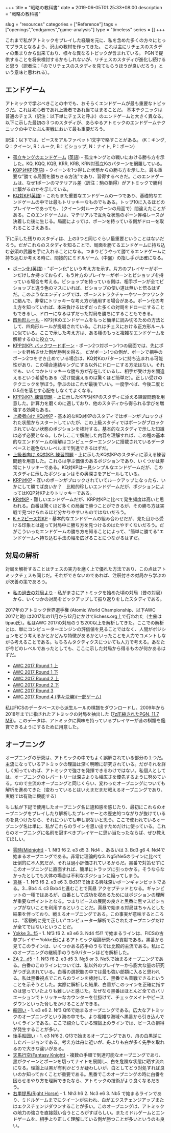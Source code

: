 +++
title = "戦略の教科書"
date = 2019-06-05T01:25:33+08:00
description = "戦略の教科書"

slug = "resources"
categories = ["Reference"]
tags = ["openings","endgames","game-analysis"]
type = "timeless"
series = []
+++

これまで私がアトミックをプレイした経験を元に、私を含めた多くの方々にとってプラスとなるよう、沢山の教材を作ってきた。
これは主にリチェスのスタディの集まりから出来ており、様々な異なるトピックが含まれている。
PGNで提供することを将来検討するかもしれないが、リチェスのスタディが進化し続けると思う（訳者注：「のでリチェスのスタディを見てもらうほうが良いだろう」という意味と思われる）。<!--Over my time playing atomic I've created quite a number of resources for my own benefit and for others. This will primarily be a list of lichess studies covering different topics. (I may consider making the pgns available directly in the future, but the lichess studies may evolve constantly.)-->

## エンドゲーム ##

アトミックで学ぶべきことの中でも、おそらくエンドゲームが最も重要なトピックだ。これは初心者であれ上級者であれ当てはまることだ。
基本テクニックは普通のチェス（訳注：以下単にチェスと呼ぶ）のエンドゲームと大きく異なる。
以下に示した最初の３つのスタディが、あらゆるアトミックのエンドゲームテクニックの中でたぶん実戦において最も重要だろう。<!--Endgames are probably the most important thing to learn, whether you're a new player or an experienced one. The basic techniques are very different from regular chess endgames, and fully worth the investment to master them. The first three studies are perhaps the most important of all for practical play.-->

訳注：以下では、ピースをアルファベット1文字で略すことがある。
(K：キング, Q：クイーン, R：ルーク, B：ビショップ, N：ナイト, P：ポーン)


- [孤立キングのエンドゲーム](https://lichess.org/study/dwKpIFTQ) ([英語](https://lichess.org/study/BB4RW1ts)) - 孤立キングとの戦いにおける勝ち方を示した。KQ, KQQ, KQB, KRR, KRB, KRN対孤立Kのパターンを網羅している。<!--- [Lone king endgames](https://lichess.org/study/BB4RW1ts) - How to win versus a lone king. Covers KQ, KQQ, KQB, KRR, KRB and KRN versus lone K.-->
- [KQP対KP](https://lichess.org/study/pRALICsX)([英語](https://lichess.org/study/2DRvcpIZ)) - クイーンを1つ得した状態からの勝ち方を示した。最も重要な”勝てる局面を勝ちきる方法”であり、習得するべきだ。このエンドゲームは、なぜ1ポーンのマテリアル差（訳注：駒の損得）がアトミックで勝利に繋がるのかを示している。<!--- [KQP v KP](https://lichess.org/study/2DRvcpIZ) - How to win when up a queen. The single most important "how to win a won game" technique to master. This endgame is why a material difference of a single pawn is winning in atomic.-->
- [KQ対KP](https://lichess.org/study/M2Jd6S4b)([英語](https://lichess.org/study/nPsVcyo0)) - これもまた重要なエンドゲームの一つであり、基礎的なエンドゲームの中では最もトリッキーなものでもある。トップ10に入るほどのプレイヤーであっても、（クイーン対ルークポーンの局面で）間違えたことがある。このエンドゲームは、マテリアルで互角な状態のポーン昇格レースが決着した後に生じる。局面によっては、ポーンを持っている側がドローを取れることさえある。<!--- [KQ v KP](https://lichess.org/study/nPsVcyo0) - Lone queen versus lone pawn. Also an important endgame, and the trickiest basic endgame; even top ten players have messed this up (queen versus rook-pawn)! This endgame is what typically results after even-material pawn races. Sometimes, a draw may even be stolen by the side with the pawn.-->

<!--The rest of the endgame studies may not be as overridingly important as the first three above, but knowing these will give you vital ammunition to convert to winning endgames, and will indirectly improve your middlegame play as well when you consider how to convert to the appropriate endgames.-->
下に示した残りのスタディは、上の3つと同じぐらい最重要ということはないだろう。だがこれらのスタディを知ることで、局面を勝てるエンドゲームに持ち込む必須の武器を手に入れることになる。つまりどうやって勝てるエンドゲームに持ち込むか考える時に、間接的にミドルゲーム（中盤）の指し手が正確になる。

- [ポーン化](https://lichess.org/study/hS6QQYxt)([英語](https://lichess.org/study/iS3Dp19A)) - "ポーン化"という考え方を示す。片方のプレイヤーがポーンだけしか持っておらず、もう片方のプレイヤーがポーンとビショップを持っている場合を考える。ビショップを持っている側は、相手ポーンが全てビショップと違う色のマスにいれば、ビショップの使い道は無いと悟るはずだ。このようなエンディングでは、ポーンストラクチャーやツークツワンクに絡んで、非常にトリッキーな考え方が通用する場合がある。ポーン化の考え方を知っていれば、本来負けるはずだった多くの対局をドローにすることもできるし、ドローになるはずだった対局を勝ちにすることもできる。<!--- [Pawnitisation](https://lichess.org/study/iS3Dp19A) - The idea of "pawnitisation". When only pawns are left but one side is up a bishop, the bishop might find itself useless if the opponent's pawns are all on the opposite-coloured squares. There can be very tricky ideas with pawn structure and zugzwang in these endings. Losses turn into draws and draws into wins if you know these ideas.-->
- [四角形ルール](https://lichess.org/study/7SpmVBSz) - KP対Kのエンドゲームをもっと簡単に読み切るための方法として、四角形ルールが提唱されている。これはチェスにおける正方形ルールに似ている。ここで示した考え方は、ある種のもっと複雑なエンドゲームを解析するのに役立つ。<!--- [Rule of the rectangle](https://lichess.org/study/7SpmVBSz) - A proposed method of counting out KP v K (and some other pure pawn) endgames more easily, like the rule of the square in regular chess. The ideas here are helpful for analysing certain more complex endgames.-->
- [KPP対KP: バックワードポーン](https://lichess.org/study/Iv9L9LTR) - ポーン2つ対ポーン1つの局面では、先にポーンを昇格させた側が勝利を得る。
だがポーン1つの側が、ポーンで相手のポーン2つをせき止めている場合は、KQ対Kのパターンに持ち込まれる可能性があり、この場合連結キングにする以外にドローにする方法はない。それでも、いくつかトリッキーな勝ち方が存在しているし、相手が受け方を間違えるという希望もある（受け間違えるのは驚くほど簡単だ）。正しい受けのテクニックを学ぼう。学ぶのはこれが最後でいい。一度学べば、今後二度と0.5点を落とす心配をしなくてよくなる。<!--- [KPP v KP: backwards pawn](https://lichess.org/study/Iv9L9LTR) - Two pawn versus one is winning if one side can promote, but if the one pawn hold back two, it may be drawn as KQ v K with connected kings is only a draw. Nevertheless, there are some tricky wins possible, and always the hope that the opponent defends incorrectly (which is surprisingly easy to do). Learn the proper technique to defend once and for all, and never worry about dropping unnecessary half-points again.-->
- [KPP対KP: 練習問題](https://lichess.org/study/K75Qiesx) - 上に示したKPP対KPのスタディに添える練習問題を用意した。計算力を磨くのに適しており、他のスタディから得られる学びを増強する効果もある。<!--- [KPP v KP: exercises](https://lichess.org/study/K75Qiesx) - A set of 31 exercises to accompany the above KPP v KP study. Good for training calculation and reinforcing what the other study teaches.-->
- [上級者向け KQ対KP](https://lichess.org/study/oWJZMklh) - 基本的なKQ対KPのスタディではポーンがブロックされた状態からスタートしていたが、この上級スタディではポーンがブロックされていない状態のポジションを検討する。基本的なスタディで示した知識は必ず必要となる。しかしここで解説した内容を理解すれば、この種の基本的なエンドゲームの理解はコンピューターエンジンに搭載されているデータベースと遜色ないレベルまで到達できるはずだ。<!--- [Expert KQ v KP](https://lichess.org/study/oWJZMklh) - While in the basic KQ v KP study the pawn is already blocked, in the expert study we consider positions where the pawn is not yet blocked. Knowledge of the basic study is absolutely required. Once you master the content here, however, you will have a complete, tablebase-perfect understanding of this fundamental endgame.-->
- [上級者向け KQ対KP: 練習問題](https://lichess.org/study/C2Jh0UOy) - 上に示したKQ対KPのスタディに添える練習問題を用意した。これらは学ぶ価値のあるポジションであり、いくつかは非常にトリッキーである。KQ対KPは一見シンプルなエンドゲームだが、このスタディに示したポジションはその奥深さをアピールしている。<!--- [Expert KQ v KP: exercises](https://lichess.org/study/C2Jh0UOy) - A set of 39 exercises to accompany the above KQ v KP study. These are instructive and sometimes extremely tricky positions showcasing the depth of this seemingly simple endgame.-->
- [KRP対KP](https://lichess.org/study/xvHuOCBq) - 互いのポーンがブロックされていてルークアップになったら、いかにして勝てば良いか？　比較的珍しいエンドゲームだが、ポジションによってはKQP対KPよりトリッキーである。<!--- [KRP v KP](https://lichess.org/study/xvHuOCBq) - How to win when up a rook with a pair of blocked pawns. A rarer endgame but certain positions are much trickier than with the queen.-->
- [KR対KP](https://lichess.org/study/MYV7n3Nf) - 難しいエンドゲームだが、KRP対KPに比べて発生頻度は高いと思われる。白番は驚くほど多くの局面で勝つことができるが、その勝ち方は実戦で見つけられるほど分かりやすいものではないだろう。<!--- [KR v KP](https://lichess.org/study/MYV7n3Nf) - A hard endgame, but perhaps more common than KRP v KP. White has a surprising number of winning positions here, although the methods to win them may not be obvious to find over the board.-->
- [K + 2ピース対KP](https://lichess.org/study/qpSW4QBS) - 基本的なエンドゲームの組み合わせだが、見た目から受ける印象とは違って対局中に勝ち方を見つけるのはたやすくないだろう。だがこういったエンドゲームの勝ち方を知ることによって、"簡単に勝てる"エンドゲームへ持ち込む手法の幅を広げることにつながるはずだ。<!--- [K + 2 pieces v KP](https://lichess.org/study/qpSW4QBS) - A set of fundamental endgames where the winning methods may not be as easy to find over the board as they seem. Knowing how to win these will expand your range of "easily winning" endgame conversions.-->


## 対局の解析 ##

対局を解析することはチェスの実力を磨く上で優れた方法であり、この点はアトミックチェスも同じだ。それができないのであれば、注釈付きの対局から学ぶのが次善の策であろう。<!--Analysing games is a good way to improve your chess (also your atomic chess). Failing that, the next best thing would be to go over annotated games.-->

- [私の過去の対局より](https://lichess.org/study/4yVSWBkW) - 私がまさにアトミックを始めた頃の対局（昔の対局）から、いくつかの対局をピックアップして振り返りをしたスタディである。<!--- [My old games](https://lichess.org/study/4yVSWBkW) - A critical look back at some of my older games, back when I had just started playing atomic chess.-->

2017年のアトミック世界選手権 (Atomic World Championship、以下AWC 2017と略) は2017年の11月から12月にかけてlichess.org上で行われた（主催はtipau氏）。私はAWC 2017の対局のうち200以上を解析してきた。ここでの解析とは、単にコンピューターエンジンの評価値を見ることではなく、人間がポジションをどう考えるかとかどんな特徴があるかといったことを人力でコメントしながら考えることである。もちろんタクティクスについても人力で考える。あなたが今どのレベルであったとしても、ここに示した対局から得るものが何かあるはずだ。<!--I have also analysed and annotated over 200 of the games played in the 2017 Atomic World Championship, which was organised by tipau on lichess.org in November-December 2017. This is analysis with human comments on the ideas and features of the positions (and of course certain tactical lines), not just engine evaluations. There should be something for all skill levels in these games.-->

- [AWC 2017 Round 1 上](https://lichess.org/study/DkOwAm57)
- [AWC 2017 Round 1 下](https://lichess.org/study/xb6BuJqH)
- [AWC 2017 Round 2 上](https://lichess.org/study/5FmSwRNw)
- [AWC 2017 Round 2 下](https://lichess.org/study/naiwBUs5)
- [AWC 2017 Round 3](https://lichess.org/study/1Ca8uzR8)
- [AWC 2017 Round 4 (準々決勝)(一部ゲーム)](https://lichess.org/study/7I3kxX7I)<!--- [AWC 2017 Round 1 upper](https://lichess.org/study/DkOwAm57)- [AWC 2017 Round 1 lower](https://lichess.org/study/xb6BuJqH)- [AWC 2017 Round 2 upper](https://lichess.org/study/5FmSwRNw)- [AWC 2017 Round 2 lower](https://lichess.org/study/naiwBUs5)- [AWC 2017 Round 3](https://lichess.org/study/1Ca8uzR8)- [AWC 2017 Round 4 (quarterfinals)(some games analysed)](https://lichess.org/study/7I3kxX7I)-->

私はFICSのデータベースから派生ルールの棋譜をダウンロードし、2009年から2018年までに指されたアトミックの対局を抽出した ([7z圧縮されたPGN, 11.7 MB](https://illion-atomic.netlify.app/dbs/FICS_atomic_games.7z))。このデータは、アトミックに興味を持っているプレイヤーが昔の棋譜を鑑賞できるようにするために用意した。<!--I've also downloaded the variant games from the FICS game database, and separated all the atomic games from 2009 to 2018 ([PGNs compressed in .7z format, 11.7 MB](/dbs/FICS_atomic_games.7z)). These are provided for the curious player to appreciate older atomic games.-->


## オープニング ##

オープニングの研究は、アトミックの中でもよく誤解されている部分の１つだ。主流になっているアトミックの理論は深く明瞭に研究されている。だがそれを詳しく知っていれば、アトミックで強さを発揮できるわけではない。私個人としては、オープニングのレパートリーは深さよりも幅広さを優先するように努めている。なので主流のオープニングと同じくらい、変わったオープニングについても解析を進めてきた（変わっているとはいえまだまだ戦えるオープニングであり、実戦では有効に機能する）<!--Opening study is an often misunderstood part of atomic chess. Mainstream atomic theory might be sharp and well-studied, but knowing it well is different from being good at atomic. I personally try to have a wide rather than deep repertoire, so I've done several analyses of more offbeat (but still playable and practically good) openings, as well as some mainstream analyses.-->

もし私が下記で使用したオープニング名に違和感を感じたり、最初にこれらのオープニングをプレイしたり解析したプレイヤーとの歴史的つながりが抜けているのを見つけたなら、それについても申し訳ないと思う。ここで使われているオープニング名は単に、私がこれらのラインを思い出すためだけに使っている。これらのオープニングに名前を冠すべきプレイヤーに思い当たったならば、ぜひ教えてほしい。
<!--I also apologise if anybody finds the opening names I use strange or lacking historical relevance to the players who first played/analysed them. It's just a way for me to remember the lines; do tell me if you think a certain player should be credited with the lines being played.-->

- [零時(Midnight)](https://lichess.org/study/Dc345Be0) - 1. Nf3 f6 2. e3 d5 3. Nd4 、あるいは 3. Bd3 g6 4. Nd4で始まるオープニングである。非常に理論的な3. Ng5/Ne5のラインに比べて圧倒的に不人気だが、それは過小評価されているからだ。黒番で対策せずにこのオープニングに直面すれば、簡単にトラップに引っかかる。そうならなかったとしても大体の場合は不利なポジションに陥ってしまう。<!--- [Midnight](https://lichess.org/study/Dc345Be0) - 1. Nf3 f6 2. e3 d5 3. Nd4 or 3. Bd3 g6 4. Nd4, undeservedly much less popular than the heavily theoretical 3. Ng5/Ne5. If unprepared, black can easily fall into some trap lines or generally drift into an inferior position.-->
- [真昼](https://lichess.org/study/zZzm6C8k) - 1. Nf3 f6 2. e3 e6 3. Bd3!?で始まる興味深いポーンギャンビットである。3...Bb4 4. c3 Bxb4と進むことで真昼 アクセプテッドとなる。ギャンビットの一種ではあるが、白番として成功を収めるためにはポジションの理解が重要なポイントとなる。つまりピースの展開の良さと黒番に黒マスビショップがないことを利用するということだ。真昼で始まる対局はちゃんとした結果を伴っており、戦えるオープニングである。この事実が意味するところは、"客観的に見て正しい"コンピューター解析で示されたオープニングだけが全てではないということだ。<!--- [Mahiru](https://lichess.org/study/zZzm6C8k) - 1. Nf3 f6 2. e3 e6 3. Bd3!? An interesting pawn gambit, which can be accepted with 3...Bb4 4. c3 Bxb4. Despite being a gambit, the key to success as white is positional understanding, exploiting a lead in development and black's lack of the dark-squared bishop. The fact that this is playable with decent results shows that "objectively correct" computer-analysed openings are not the only way to go.-->
- [Yokke 3...f5](https://lichess.org/study/gyn0FvOE) - 1. Nf3 f6 2. e3 e6 3. Nd4 f5!? で始まるラインは、FICSの古参プレイヤーYokke氏によるアトミック理論研究への貢献である。黒番から見てこのラインは、いくつかある応手のうちでは比較的主流である。私はこのオープニングの継続手のうち9パターンほどを解析した。<!--- [Yokke 3...f5](https://lichess.org/study/gyn0FvOE) - 1. Nf3 f6 2. e3 e6 3. Nd4 f5!? is a contribution to atomic theory by Yokke, an old player from FICS. I analyse several continuations of this more mainstream option from black's perspective.-->
- [ZA 2...d5](https://lichess.org/study/DjOw6ggL) - 1. Nf3 f6 2. e3 d5 3. Ng5 or 3. Ne5.で始まるオープニングである。白番のこのラインについては、私以外のプレイヤーから膨大な量の研究がつぎ込まれている。白番の選択肢の中では最も強い部類に入ると思われる。私は黒番視点でこれらのラインを検討して、黒番でも善戦できるということを示そうとした。実際に解析した結果、白番がこのラインを正確に指すのは思っていたよりも難しいと感じた。なぜなら黒番はほとんど全てのバリエーションでトリッキーなカウンターを仕掛けて、チェックメイトやピースダウンといった脅しをかけることができる。<!--- [ZA 2...d5](https://lichess.org/study/DjOw6ggL) - 1. Nf3 f6 2. e3 d5 3. Ng5 or 3. Ne5. A massive amount of research by others has been put into this line as white, thought to be one of white's strongest choices. I look at this opening from black's side to try and show that black can do fine in these lines. In fact, after analysing, I feel it is harder to play white correctly, as black can get tricky counterplay and drawing threats in almost every line.-->
- [船囲い](https://lichess.org/study/t6PDRf6x) - 1. e3 e6 2. Nf3 Qf6で始まるオープニングである。広大なアトミックのオープニングという海の中でも、より複雑な海域へ黒番から引き込んでいくラインである。ここで紹介している理論上のラインでは、ピースの損得が発生することが多い。<!--- [Boat](https://lichess.org/study/t6PDRf6x) - 1. e3 e6 2. Nf3 Qf6, an attempt by black to lead the game into more complex waters. Material imbalances usually arise in this theoretical line.-->
- [後手船囲い](https://lichess.org/study/TFzoQrPF) - 1. e3 Nf6 2. Qf3で始まるオープニングであり、舟の白黒逆にしたバージョンである。考え方は舟に近いが、舟よりも白が多く先手を取れるので大きな違いがある。<!--- [Reversed Boat](https://lichess.org/study/TFzoQrPF) - 1. e3 Nf6 2. Qf3, the reversed version of the Boat. The ideas are similar to the Boat, but the extra tempo white has here makes a significant difference.-->
- [天馬行空(Fantasy Knight)](https://lichess.org/study/Ax9uIE2Q) - 複数の手順で到達可能なオープニングであり、黒がクイーンとポーンを切ってナイトを展開し、白を危険な状態に晒す流れになる。理論上は黒が有利かどうか疑わしいが、白としてどう対処すれば良いのか知っておくことが重要である。黒番でこのオープニングの時に白番を困らせるやり方を理解できたなら、アトミックの技術がより良くなるだろう。<!--- [Fantasy Knight](https://lichess.org/study/Ax9uIE2Q) - Reachable by multiple move orders, black sacrifices queen and pawn for two dangerous knights. While theoretically dubious, it is important to know how to deal with it as white. Your playing strength will also increase if you understand how to cause maximum trouble as black.-->
- [右単提馬(Right Horse)](https://lichess.org/study/XUUyqbsu) - 1. Nh3 h6 2. Nc3 e6 3. Nb5 で始まるラインであり、ミドルゲームまでにクイーンが失われ、白がエクスチェンジアップまたはエクスチェンジダウンすることが多い。このオープニングは、アトミックの地力の強さを直接競い合うところがすばらしい。またミドルゲームとエンドゲームを、相手より正しく理解している側が勝つことが多いというのも良い。<!--- [Right Horse](https://lichess.org/study/XUUyqbsu) - 1. Nh3 h6 2. Nc3 e6 3. Nb5 is a line where white usually ends up an exchange in a queenless middlegame. This opening is excellent as a direct competition of atomic skill, as the player with the better middlegame and endgame understanding will usually win.-->